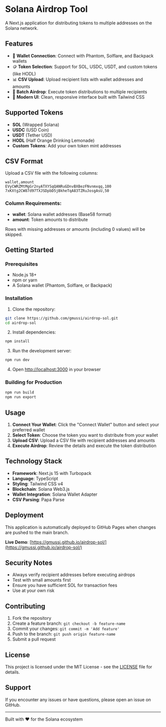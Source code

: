 # Solana Airdrop Tool

A Next.js application for distributing tokens to multiple addresses on the Solana network.

## Features

- 🔗 **Wallet Connection**: Connect with Phantom, Solflare, and Backpack wallets
- 🪙 **Token Selection**: Support for SOL, USDC, USDT, and custom tokens (like HODL)
- 📊 **CSV Upload**: Upload recipient lists with wallet addresses and amounts
- 🚀 **Batch Airdrop**: Execute token distributions to multiple recipients
- 🎨 **Modern UI**: Clean, responsive interface built with Tailwind CSS

## Supported Tokens

- **SOL** (Wrapped Solana)
- **USDC** (USD Coin)
- **USDT** (Tether USD)
- **HODL** (Half Orange Drinking Lemonade)
- **Custom Tokens**: Add your own token mint addresses

## CSV Format

Upload a CSV file with the following columns:

```csv
wallet,amount
EVyCWRZMtMgGr2nyATXYSqQANRuGDnvBXBezFNvnmxqq,100
7xKXtg2CW87d97TXJSDpbD5jBkheTqA83TZRuJosgAsU,50
```

### Column Requirements:
- **wallet**: Solana wallet addresses (Base58 format)
- **amount**: Token amounts to distribute

Rows with missing addresses or amounts (including 0 values) will be skipped.

## Getting Started

### Prerequisites
- Node.js 18+ 
- npm or yarn
- A Solana wallet (Phantom, Solflare, or Backpack)

### Installation

1. Clone the repository:
```bash
git clone https://github.com/gmussi/airdrop-sol.git
cd airdrop-sol
```

2. Install dependencies:
```bash
npm install
```

3. Run the development server:
```bash
npm run dev
```

4. Open [http://localhost:3000](http://localhost:3000) in your browser

### Building for Production

```bash
npm run build
npm run export
```

## Usage

1. **Connect Your Wallet**: Click the "Connect Wallet" button and select your preferred wallet
2. **Select Token**: Choose the token you want to distribute from your wallet
3. **Upload CSV**: Upload a CSV file with recipient addresses and amounts
4. **Execute Airdrop**: Review the details and execute the token distribution

## Technology Stack

- **Framework**: Next.js 15 with Turbopack
- **Language**: TypeScript
- **Styling**: Tailwind CSS v4
- **Blockchain**: Solana Web3.js
- **Wallet Integration**: Solana Wallet Adapter
- **CSV Parsing**: Papa Parse

## Deployment

This application is automatically deployed to GitHub Pages when changes are pushed to the main branch.

**Live Demo**: [https://gmussi.github.io/airdrop-sol/](https://gmussi.github.io/airdrop-sol/)

## Security Notes

- Always verify recipient addresses before executing airdrops
- Test with small amounts first
- Ensure you have sufficient SOL for transaction fees
- Use at your own risk

## Contributing

1. Fork the repository
2. Create a feature branch: `git checkout -b feature-name`
3. Commit your changes: `git commit -m 'Add feature'`
4. Push to the branch: `git push origin feature-name`
5. Submit a pull request

## License

This project is licensed under the MIT License - see the [LICENSE](LICENSE) file for details.

## Support

If you encounter any issues or have questions, please open an issue on GitHub.

---

Built with ❤️ for the Solana ecosystem